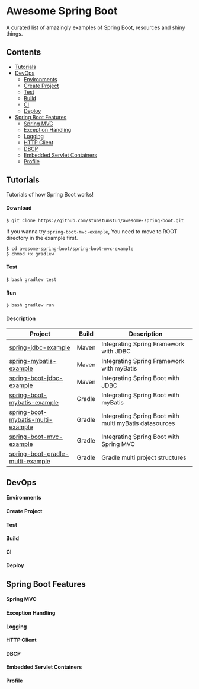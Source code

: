 # Awesome Spring Boot

A curated list of amazingly examples of Spring Boot, resources and shiny things.

## Contents

- [Tutorials](#tutorials)
- [DevOps](#devops)
  - [Environments](#environments)
  - [Create Project](#create-project)
  - [Test](#test)
  - [Build](#build)
  - [CI](#ci)
  - [Deploy](#deploy)
- [Spring Boot Features](#spring-boot-features)
  - [Spring MVC](#spring-mvc)
  - [Exception Handling](#exception-handling)
  - [Logging](#logging)
  - [HTTP Client](#http-client)
  - [DBCP](#dbcp)
  - [Embedded Servlet Containers](#embedded-servlet-containers)
  - [Profile](#profile)
  
## Tutorials

Tutorials of how Spring Boot works!

#### Download

```
$ git clone https://github.com/stunstunstun/awesome-spring-boot.git
```

If you wanna try `spring-boot-mvc-example`, You need to move to ROOT directory in the example first.

```
$ cd awesome-spring-boot/spring-boot-mvc-example
$ chmod +x gradlew
```

#### Test

```
$ bash gradlew test 
```

#### Run

```
$ bash gradlew run
```

#### Description

Project | Build | Description |
---|---|----
[spring-jdbc-example](https://github.com/stunstunstun/awesome-spring-boot/tree/master/spring-jdbc-example) | Maven | Integrating Spring Framework with JDBC
[spring-mybatis-example](https://github.com/stunstunstun/awesome-spring-boot/tree/master/spring-mybatis-example) | Maven | Integrating Spring Framework with myBatis
[spring-boot-jdbc-example](https://github.com/stunstunstun/awesome-spring-boot/tree/master/spring-boot-jdbc-example) | Maven | Integrating Spring Boot with JDBC
[spring-boot-mybatis-example](https://github.com/stunstunstun/awesome-spring-boot/tree/master/spring-boot-mybatis-example)| Gradle | Integrating Spring Boot with myBatis
[spring-boot-mybatis-multi-example](https://github.com/stunstunstun/awesome-spring-boot/tree/master/spring-boot-mybatis-multi-example) | Gradle | Integrating Spring Boot with multi myBatis datasources
[spring-boot-mvc-example](https://github.com/stunstunstun/awesome-spring-boot/tree/master/spring-boot-mvc-example) | Gradle | Integrating Spring Boot with Spring MVC
[spring-boot-gradle-multi-example](https://github.com/stunstunstun/awesome-spring-boot/tree/master/spring-jdbc-example) | Gradle | Gradle multi project structures

## DevOps

#### Environments

#### Create Project
    
#### Test

#### Build

#### CI

#### Deploy

## Spring Boot Features

#### Spring MVC

#### Exception Handling

#### Logging

#### HTTP Client

#### DBCP

#### Embedded Servlet Containers

#### Profile

